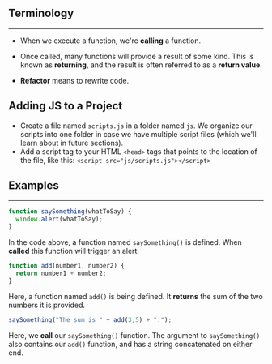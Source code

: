 ## Terminology
<hr />

* When we execute a function, we're **calling** a function.

* Once called, many functions will provide a result of some kind. This is known as **returning**, and the result is often referred to as a **return value**.

* **Refactor** means to rewrite code.

## Adding JS to a Project

* Create a file named `scripts.js` in a folder named `js`. We organize our scripts into one folder in case we have multiple script files (which we'll learn about in future sections).
* Add a script tag to your HTML `<head>` tags that points to the location of the file, like this: `<script src="js/scripts.js"></script>`

## Examples
<hr />

```javascript
function saySomething(whatToSay) {
  window.alert(whatToSay);
}
```

In the code above, a function named `saySomething()` is defined. When **called** this function will trigger an alert.

```javascript
function add(number1, number2) {
  return number1 + number2;
}
```

Here, a function named `add()` is being defined. It **returns** the sum of the two numbers it is provided.

```javascript
saySomething("The sum is " + add(3,5) + ".");
```

Here, we **call** our `saySomething()` function. The argument to `saySomething()` also contains our `add()` function, and has a string concatenated on either end.
